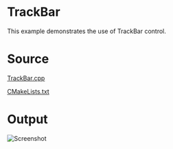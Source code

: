 # TrackBar

This example demonstrates the use of TrackBar control.

# Source

[TrackBar.cpp](TrackBar.cpp)

[CMakeLists.txt](CMakeLists.txt)

# Output

![Screenshot](../../../docs/Pictures/TrackBar.png)
